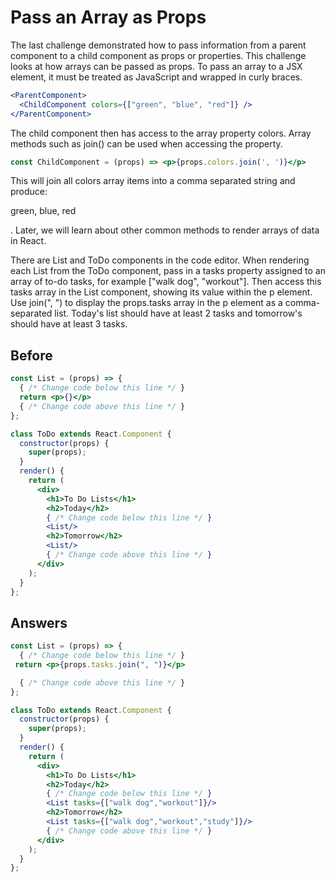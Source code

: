 # Pass an Array as Props
The last challenge demonstrated how to pass information from a parent component to a child component as props or properties. This challenge looks at how arrays can be passed as props. 
To pass an array to a JSX element, it must be treated as JavaScript and wrapped in curly braces.
```jsx
<ParentComponent>
  <ChildComponent colors={["green", "blue", "red"]} />
</ParentComponent>
```
The child component then has access to the array property colors. Array methods such as join() can be used when accessing the property.
```jsx
const ChildComponent = (props) => <p>{props.colors.join(', ')}</p>
```
This will join all colors array items into a comma separated string and produce: <p>green, blue, red</p>. Later, we will learn about other common methods to render arrays of data in React.

There are List and ToDo components in the code editor. When rendering each List from the ToDo component, pass in a tasks property assigned to an array of to-do tasks, 
for example ["walk dog", "workout"]. Then access this tasks array in the List component, showing its value within the p element. 
Use join(", ") to display the props.tasks array in the p element as a comma-separated list. Today's list should have at least 2 tasks and tomorrow's should have at least 3 tasks.

## Before
```jsx
const List = (props) => {
  { /* Change code below this line */ }
  return <p>{}</p>
  { /* Change code above this line */ }
};

class ToDo extends React.Component {
  constructor(props) {
    super(props);
  }
  render() {
    return (
      <div>
        <h1>To Do Lists</h1>
        <h2>Today</h2>
        { /* Change code below this line */ }
        <List/>
        <h2>Tomorrow</h2>
        <List/>
        { /* Change code above this line */ }
      </div>
    );
  }
};
```
## Answers
```jsx
const List = (props) => {
  { /* Change code below this line */ }
 return <p>{props.tasks.join(", ")}</p>

  { /* Change code above this line */ }
};

class ToDo extends React.Component {
  constructor(props) {
    super(props);
  }
  render() {
    return (
      <div>
        <h1>To Do Lists</h1>
        <h2>Today</h2>
        { /* Change code below this line */ }
        <List tasks={["walk dog","workout"]}/>
        <h2>Tomorrow</h2>
        <List tasks={["walk dog","workout","study"]}/>
        { /* Change code above this line */ }
      </div>
    );
  }
};
```
